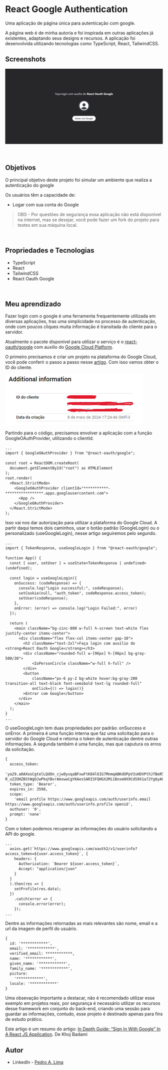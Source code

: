 # React Google Authentication

Uma aplicação de página única para autenticação com google.

A página web é de minha autoria e foi inspirada em outras aplicações já existentes, adaptando seus designs e recursos. A aplicação foi desenvolvida utilizando tecnologias como TypeScript, React, TailwindCSS.

## Screenshots

![#](./public/desktop-view.png)

</br>

## Objetivos

O principal objetivo deste projeto foi simular um ambiente que realiza a autenticação do google

Os usuários têm a capacidade de:
- Logar com sua conta do Google

> OBS - Por questões de segurança essa aplicação não está disponível na internet, mas se desejar, você pode fazer um fork do projeto para testes em sua máquina local.

</br>

## Propriedades e Tecnologias

- TypeScript
- React
- TailwindCSS
- React Oauth Google

</br>

## Meu aprendizado

Fazer login com o google é uma ferramenta frequentemente utilizada em diversas aplicações, tras uma simplicidade no processo de autenticação, onde com poucos cliques muita informação é transitada do cliente para o servidor.

Atualmente o pacote disponível para utilizar o serviço é o [react-oauth/google](https://www.npmjs.com/package/@react-oauth/google) com auxilio do [Google Cloud Platform](https://console.cloud.google.com/).

O primeiro precisamos é criar um projeto na plataforma do Google Cloud, você pode conferir o passo a passo nesse [artigo](https://livefiredev.com/in-depth-guide-sign-in-with-google-in-a-react-js-application/). Com isso vamos obter o ID do cliente.

![#](./public/clientid.png)

Partindo para o código, precisamos envolver a aplicação com a função GoogleOAuthProvider, utilizando o clientId.

```tsx
...
import { GoogleOAuthProvider } from "@react-oauth/google";

const root = ReactDOM.createRoot(
  document.getElementById("root") as HTMLElement
);
root.render(
  <React.StrictMode>
    <GoogleOAuthProvider clientId="***********-*****************.apps.googleusercontent.com">
      <App />
    </GoogleOAuthProvider>
  </React.StrictMode>
);
```

Isso vai nos dar autorização para utilizar a plataforma do Google Cloud. A partir daqui temos dois caminhos, usar o botão padrão (GoogleLogin) ou o personalizado (useGoogleLogin), nesse artigo seguiremos pelo segundo. 

```tsx
...
import { TokenResponse, useGoogleLogin } from "@react-oauth/google";

function App() {
  const [ user, setUser ] = useState<TokenResponse | undefined>(undefined);

  const login = useGoogleLogin({
    onSuccess: (codeResponse) => {
      console.log("Login successful:", codeResponse);
      setCookie(null, "auth_token", codeResponse.access_token);
      setUser(codeResponse);
    },
    onError: (error) => console.log("Login Failed:", error)
  });

  return (
    <main className="bg-zinc-800 w-full h-screen text-white flex justify-center items-center">
      <div className="flex flex-col items-center gap-10">
        <h3 className="text-2xl">Faça login com auxílio do <strong>React Oauth Google</strong></h3>
        <div className="rounded-full w-[96px] h-[96px] bg-gray-500/30">
            <IoPersonCircle className="w-full h-full" />
        </div>
        <button 
            className="px-6 py-2 bg-white hover:bg-gray-200 transition-all text-black font-semibold text-lg rounded-full" 
            onClick={() => login()}
        >Entrar com Google</button>
      </div>
    </main>
  );
}
...
```

O useGoogleLogin tem duas propriedades por padrão: onSuccess e onError. A primeira é uma função interna que faz uma solicitação para o servidor do Google Cloud e retorna o token de autenticação dentre outras informações. A segunda também é uma função, mas que caputura os erros da solicitação.

```tsx
{
  access_token: 
    'ya29.a0AXooCgtelLQdOn_cjw0ysqaBFxwFtK84l6IG7MnmqABKdOPpV3sHDVPthJfBeR5f9EkywvtOP3JcqPAKzycMQDEGJWorXWVG6Q7cECqe1GzrmmTMA8CBTx97lqR3d6rk35Ettf2-R_uZZOHZBStWgOJwPkqYBvrAmxwaCgYKAesSARISFQHGX2Mi1Bnxm0X9CdS9X1a72Yg6yA0170',
  token_type: 'Bearer',
  expires_in: 3598,
  scope: 
    'email profile https://www.googleapis.com/auth/userinfo.email https://www.googleapis.com/auth/userinfo.profile openid',
  authuser: '0',
  prompt: 'none'
}
```

Com o token podemos recuperar as informações do usuário solicitando a API do google.

```tsx
...
  axios.get(`https://www.googleapis.com/oauth2/v1/userinfo?access_token=${user.access_token}`, {
    headers: {
      Authorization: `Bearer ${user.access_token}`,
      Accept: "application/json"
    }
  }
  ).then(res => {
    setProfile(res.data);
  })
    .catch(error => {
      console.error(error);
    });
...
```

Dentre as informações retornadas as mais relevantes são nome, email e a url da imagem de perfil do usuário.

```tsx
{
  id: '************',
  email: '************',
  verified_email: ************,
  name: '************',
  given_name: '************',
  family_name: '************',
  picture: 
    '************',
  locale: '************'
}
```

Uma obsevação importante a destacar, não é recomendado utilizar esse exemplo em projetos reais, por segurança é necessário utilizar os recursos desse framework em conjunto do back-end, criando uma sessão para guardar as informações, contudo, esse projeto é destinado apenas para fins de estudo prático.

Este artigo é um resumo do artigo: [In Depth Guide: “Sign In With Google” In A React JS Application](https://livefiredev.com/in-depth-guide-sign-in-with-google-in-a-react-js-application/). De Khoj Badami


<!--
```tsx
import mongoose from "mongoose";

const HomeSchema = new mongoose.Schema({
    mainText: String,
    description: String,
},
{ timestamps: true });

const Home = mongoose.models.Home || mongoose.model("Home", HomeSchema);

export default Home;
```

Ao definir cada esquema, é necessário criar e exportar o modelo correspondente. Dessa forma, tudo está pronto para ser aplicado em cada rota.

```tsx
import connectToDatabase from "@/database";
import Home from "@/models/Home";
import { NextRequest, NextResponse } from "next/server";

export const dynamic = "force-dynamic";

export async function POST(req: NextRequest) {
    try {
        await connectToDatabase();
        const extractData = await req.json();
        const saveData = await Home.create(extractData);

        if (saveData) {
            return NextResponse.json({
                success: true,
                message: "Data saved successfully",
            });
        } else {
            return NextResponse.json({
                success: false,
                message: "Something goes wrong! Please try again",
            });
        }
    } catch (error) {
        console.log(error);

        return NextResponse.json({
            success: false,
            message: "Something goes wrong! Please try again",
        });
    }
}
```

Veja mais detalhes na documentação oficial [aqui](https://mongoosejs.com/docs/guide.html)
</br> -->

## Autor

- LinkedIn - [Pedro A. Lima](https://www.linkedin.com/in/pedroalima6/)